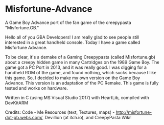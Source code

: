 # Misfortune-Advance
A Game Boy Advance port of the fan game of the creepypasta "Misfortune.GB."

Hello all of you GBA Developers!
I am really glad to see people still interested in a great handheld console.
Today I have a game called Misfortune Advance.

To be clear, it's a demake of a Gaming Creepypasta (called Misfortune.gb) about a creepy hidden game in many 
Cartridges on the 1989 Game Boy. The game got a PC Port in 2013, and it was really good. I was digging for 
a handheld ROM of the game, and found nothing, which sucks because I like this game. So, I decided to make my 
own version on the Game Boy Advance. This version is an adaptation of the PC Remake. This game is fully tested 
and works on hardware.

Written in C (using MS Visual Studio 2017) with HeartLib, compiled with DevKitARM

Credits:
	Code - Me
	Resources (text, Textures, maps) - http://misfortune-dot-gb.webs.com/, Devillion (at itch.io), and 
		CreepyPasta Wiki!
